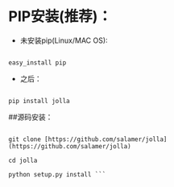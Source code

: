 # PIP安装(推荐)：

- 未安装pip(Linux/MAC OS):

```

easy_install pip

```
* 之后：

```

pip install jolla

```

##源码安装：
```

git clone [https://github.com/salamer/jolla](https://github.com/salamer/jolla)

cd jolla

python setup.py install ```
